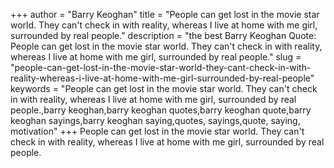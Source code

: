 +++
author = "Barry Keoghan"
title = "People can get lost in the movie star world. They can't check in with reality, whereas I live at home with me girl, surrounded by real people."
description = "the best Barry Keoghan Quote: People can get lost in the movie star world. They can't check in with reality, whereas I live at home with me girl, surrounded by real people."
slug = "people-can-get-lost-in-the-movie-star-world-they-cant-check-in-with-reality-whereas-i-live-at-home-with-me-girl-surrounded-by-real-people"
keywords = "People can get lost in the movie star world. They can't check in with reality, whereas I live at home with me girl, surrounded by real people.,barry keoghan,barry keoghan quotes,barry keoghan quote,barry keoghan sayings,barry keoghan saying,quotes, sayings,quote, saying, motivation"
+++
People can get lost in the movie star world. They can't check in with reality, whereas I live at home with me girl, surrounded by real people.
